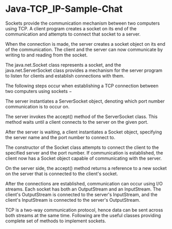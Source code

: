 # Java-TCP_IP-Sample-Chat


Sockets provide the communication mechanism between two computers using TCP. A client program creates a socket on its end of the communication and attempts to connect that socket to a server.

When the connection is made, the server creates a socket object on its end of the communication. The client and the server can now communicate by writing to and reading from the socket.

The java.net.Socket class represents a socket, and the java.net.ServerSocket class provides a mechanism for the server program to listen for clients and establish connections with them.

The following steps occur when establishing a TCP connection between two computers using sockets −

The server instantiates a ServerSocket object, denoting which port number communication is to occur on.

The server invokes the accept() method of the ServerSocket class. This method waits until a client connects to the server on the given port.

After the server is waiting, a client instantiates a Socket object, specifying the server name and the port number to connect to.

The constructor of the Socket class attempts to connect the client to the specified server and the port number. If communication is established, the client now has a Socket object capable of communicating with the server.

On the server side, the accept() method returns a reference to a new socket on the server that is connected to the client's socket.

After the connections are established, communication can occur using I/O streams. Each socket has both an OutputStream and an InputStream. The client's OutputStream is connected to the server's InputStream, and the client's InputStream is connected to the server's OutputStream.

TCP is a two-way communication protocol, hence data can be sent across both streams at the same time. Following are the useful classes providing complete set of methods to implement sockets.
